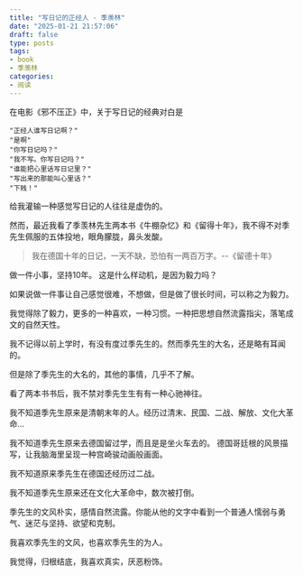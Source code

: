 ```yaml
---
title: "写日记的正经人 - 季羡林"
date: "2025-01-21 21:57:06"
draft: false
type: posts
tags:
- book
- 季羡林
categories:
- 阅读
---
```


在电影《邪不压正》中，关于写日记的经典对白是

```
"正经人谁写日记啊？"
"是啊"
"你写日记吗？"
"我不写。你写日记吗？"
"谁能把心里话写日记里？"
"写出来的那能叫心里话？"
"下贱！"
```

给我灌输一种感觉写日记的人往往是虚伪的。

然而，最近我看了季羡林先生两本书《牛棚杂忆》和《留得十年》，我不得不对季先生佩服的五体投地，眼角朦胧，鼻头发酸。

> 我在德国十年的日记，一天不缺，恐怕有一两百万字。--《留德十年》

做一件小事，坚持10年。 这是什么样动机，是因为毅力吗？

如果说做一件事让自己感觉很难，不想做，但是做了很长时间，可以称之为毅力。

我觉得除了毅力，更多的一种喜欢，一种习惯。一种把思想自然流露指尖，落笔成文的自然天性。

我不记得以前上学时，有没有度过季先生的。然而季先生的大名，还是略有耳闻的。

但是除了季先生的大名的，其他的事情，几乎不了解。

看了两本书书后，我不禁对季先生生有有一种心驰神往。

我不知道季先生原来是清朝末年的人。经历过清末、民国、二战、解放、文化大革命...

我不知道季先生原来去德国留过学，而且是是坐火车去的。 德国哥廷根的风景描写，让我脑海里呈现一种宫崎骏动画般画面。

我不知道原来季先生在德国还经历过二战。

我不知道季先生原来还在文化大革命中，数次被打倒。

季先生的文风朴实，感情自然流露。你能从他的文字中看到一个普通人懦弱与勇气、迷茫与坚持、欲望和克制。

我喜欢季先生的文风，也喜欢季先生的为人。

我觉得，归根结底，我喜欢真实，厌恶粉饰。







